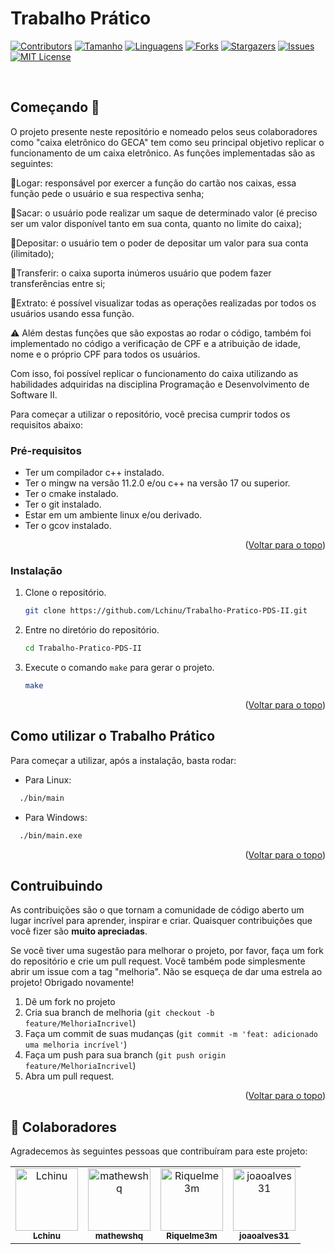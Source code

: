 <div id="top"></div>

# Trabalho Prático

[![Contributors][contributors-shield]][contributors-url]
[![Tamanho][tamanho-shield]][tamanho-url]
[![Linguagens][linguagens-shield]][linguagens-url]
[![Forks][forks-shield]][forks-url]
[![Stargazers][stars-shield]][stars-url]
[![Issues][issues-shield]][issues-url]
[![MIT License][license-shield]][license-url]

<br/>


## Começando 🚀

O projeto presente neste repositório e nomeado pelos seus colaboradores como "caixa eletrônico do GECA" tem como seu principal objetivo replicar o funcionamento
de um caixa eletrônico. As funções implementadas são as seguintes:

🔸Logar: responsável por exercer a função do cartão nos caixas, essa função pede o usuário e sua respectiva senha;

🔸Sacar: o usuário pode realizar um saque de determinado valor (é preciso ser um valor disponível tanto em sua conta, quanto no limite do caixa);

🔸Depositar: o usuário tem o poder de depositar um valor para sua conta (ilimitado);

🔸Transferir: o caixa suporta inúmeros usuário que podem fazer transferências entre si;

🔸Extrato: é possível visualizar todas as operações realizadas por todos os usuários usando essa função.

⚠️ Além destas funções que são expostas ao rodar o código, também foi implementado no código a verificação de CPF e a atribuição de idade, nome e o próprio CPF
para todos os usuários. 

Com isso, foi possível replicar o funcionamento do caixa utilizando as habilidades adquiridas na disciplina Programação e Desenvolvimento de Software II.


Para começar a utilizar o repositório, você precisa cumprir todos os requisitos abaixo:

### Pré-requisitos

* Ter um compilador c++ instalado.
* Ter o mingw na versão 11.2.0 e/ou c++ na versão 17 ou superior.
* Ter o cmake instalado.
* Ter o git instalado.
* Estar em um ambiente linux e/ou derivado.
* Ter o gcov instalado.

<p align="right">(<a href="#top">Voltar para o topo</a>)</p>

### Instalação

1. Clone o repositório.
   ```sh
   git clone https://github.com/Lchinu/Trabalho-Pratico-PDS-II.git
   ```
2. Entre no diretório do repositório.
    ```sh
    cd Trabalho-Pratico-PDS-II
    ```
3. Execute o comando `make` para gerar o projeto.
    ```sh
    make
    ```
<p align="right">(<a href="#top">Voltar para o topo</a>)</p>

## Como utilizar o Trabalho Prático

Para começar a utilizar, após a instalação, basta rodar:

- Para Linux:

```sh
  ./bin/main
```
- Para Windows:

```sh
  ./bin/main.exe
```

<p align="right">(<a href="#top">Voltar para o topo</a>)</p>

## Contruibuindo

As contribuições são o que tornam a comunidade de código aberto um lugar incrível para aprender, inspirar e criar. Quaisquer contribuições que você fizer são **muito apreciadas**.

Se você tiver uma sugestão para melhorar o projeto, por favor, faça um fork do repositório e crie um pull request. Você também pode simplesmente abrir um issue com a tag "melhoria".
Não se esqueça de dar uma estrela ao projeto! Obrigado novamente!

1. Dê um fork no projeto
2. Cria sua branch de melhoria (`git checkout -b feature/MelhoriaIncrivel`)
3. Faça um commit de suas mudanças (`git commit -m 'feat: adicionado uma melhoria incrível'`)
4. Faça um push para sua branch (`git push origin feature/MelhoriaIncrivel`)
5. Abra um pull request.

<p align="right">(<a href="#top">Voltar para o topo</a>)</p>

## 🤝 Colaboradores

Agradecemos às seguintes pessoas que contribuíram para este projeto:

<table>
  <tr>
    <td align="center">
      <a href="#">
        <img src="https://avatars3.githubusercontent.com/u/94313134" width="100px;" alt="Lchinu"/><br>
        <sub>
          <b>Lchinu</b>
        </sub>
      </a>
    </td>
    <td align="center">
      <a href="#">
        <img src="https://avatars3.githubusercontent.com/u/112971684" width="100px;" alt="mathewshq"/><br>
        <sub>
          <b>mathewshq</b>
        </sub>
      </a>
    </td>
	<td align="center">
      <a href="#">
        <img src="https://avatars3.githubusercontent.com/u/110072781" width="100px;" alt="Riquelme3m"/><br>
        <sub>
          <b>Riquelme3m</b>
        </sub>
      </a>
    </td>
    <td align="center">
      <a href="#">
        <img src="https://avatars.githubusercontent.com/u/100239569" width="100px;" alt="joaoalves31"/><br>
        <sub>
          <b>joaoalves31</b>
        </sub>
      </a>
    </td>
    
  </tr>
</table>


[documentacao-shield]: https://img.shields.io/badge/Documentação%20Doxygen-clique%20aqui-blue
[documentacao-url]: https://lchinu.github.io/Trabalho-Pratico-PDS-II/annotated.html
[linguagens-shield]: https://img.shields.io/github/languages/count/Lchinu/Trabalho-Pratico-PDS-II?style=for-the-badge
[linguagens-url]: https://github.com/Lchinu/Trabalho-Pratico-PDS-II/
[tamanho-shield]: https://img.shields.io/github/repo-size/Lchinu/Trabalho-Pratico-PDS-II?style=for-the-badge
[tamanho-url]: https://github.com/Lchinu/Trabalho-Pratico-PDS-II/
[contributors-shield]: https://img.shields.io/github/contributors/Lchinu/Trabalho-Pratico-PDS-II.svg?style=for-the-badge
[contributors-url]: https://github.com/Lchinu/Trabalho-Pratico-PDS-II/graphs/contributors
[forks-shield]: https://img.shields.io/github/forks/Lchinu/Trabalho-Pratico-PDS-II.svg?style=for-the-badge
[forks-url]: https://github.com/Lchinu/Trabalho-Pratico-PDS-II/network/members
[stars-shield]: https://img.shields.io/github/stars/Lchinu/Trabalho-Pratico-PDS-II.svg?style=for-the-badge
[stars-url]: https://github.com/Lchinu/Trabalho-Pratico-PDS-II/stargazers
[issues-shield]: https://img.shields.io/github/issues/Lchinu/Trabalho-Pratico-PDS-II.svg?style=for-the-badge
[issues-url]: https://github.com/Lchinu/Trabalho-Pratico-PDS-II/issues
[license-shield]: https://img.shields.io/github/license/Lchinu/Trabalho-Pratico-PDS-II.svg?style=for-the-badge
[license-url]: https://github.com/Lchinu/Trabalho-Pratico-PDS-II/blob/master/LICENSE.txt
